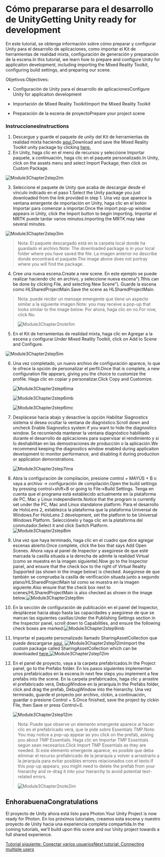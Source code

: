 # <a name="getting-unity-ready-for-development"></a><span data-ttu-id="239a2-101">Cómo prepararse para el desarrollo de Unity</span><span class="sxs-lookup"><span data-stu-id="239a2-101">Getting Unity ready for development</span></span> 

<span data-ttu-id="239a2-102">En este tutorial, se obtenga información sobre cómo preparar y configurar Unity para el desarrollo de aplicaciones, como importar el Kit de herramientas de realidad mixta, configuración de generación y preparación de la escena.</span><span class="sxs-lookup"><span data-stu-id="239a2-102">In this tutorial, we learn how to prepare and configure Unity for applicaiton development, including importing the Mixed Reality Toolkit, configuring build settings, and preparing our scene.</span></span>

<span data-ttu-id="239a2-103">Objetivos:</span><span class="sxs-lookup"><span data-stu-id="239a2-103">Objectives:</span></span>

- <span data-ttu-id="239a2-104">Configuración de Unity para el desarrollo de aplicaciones</span><span class="sxs-lookup"><span data-stu-id="239a2-104">Configure Unity for applicaiton development</span></span>

- <span data-ttu-id="239a2-105">Importación de Mixed Reality Toolkit</span><span class="sxs-lookup"><span data-stu-id="239a2-105">Import the Mixed Reality Toolkit</span></span>

- <span data-ttu-id="239a2-106">Preparación de la escena de proyecto</span><span class="sxs-lookup"><span data-stu-id="239a2-106">Prepare your project scene</span></span>

### <a name="instructions"></a><span data-ttu-id="239a2-107">Instrucciones</span><span class="sxs-lookup"><span data-stu-id="239a2-107">Instructions</span></span>

1. <span data-ttu-id="239a2-108">Descargue y guarde el paquete de unity del Kit de herramientas de realidad mixta haciendo [aquí.](https://github.com/microsoft/MixedRealityToolkit-Unity/releases/download/v2.0.0-RC2.1/Microsoft.MixedReality.Toolkit.Unity.Foundation-v2.0.0-RC2.1.unitypackage)</span><span class="sxs-lookup"><span data-stu-id="239a2-108">Download and save the Mixed Reality Toolkit unity package by clicking [here.](https://github.com/microsoft/MixedRealityToolkit-Unity/releases/download/v2.0.0-RC2.1/Microsoft.MixedReality.Toolkit.Unity.Foundation-v2.0.0-RC2.1.unitypackage)</span></span>
2. <span data-ttu-id="239a2-109">En Unity, haga clic en el menú de recursos y seleccione Importar paquete, a continuación, haga clic en el paquete personalizado.</span><span class="sxs-lookup"><span data-stu-id="239a2-109">In Unity, click on the assets menu and select Import Package, then click on Custom Package.</span></span>

![Module3Chapter2step2im](images/module3chapter2step2im.PNG)

3. <span data-ttu-id="239a2-111">Seleccione el paquete de Unity que acaba de descargar desde el vínculo indicado en el paso 1.</span><span class="sxs-lookup"><span data-stu-id="239a2-111">Select the Unity package you just downloaded from the link provided in step 1.</span></span> <span data-ttu-id="239a2-112">Una vez que aparece la ventana emergente de importación en Unity, haga clic en el botón Importar para comenzar a importar.</span><span class="sxs-lookup"><span data-stu-id="239a2-112">Once the import pop-up window appears in Unity, click the Import button to begin importing.</span></span> <span data-ttu-id="239a2-113">Importar el MRTK puede tardar varios minutos.</span><span class="sxs-lookup"><span data-stu-id="239a2-113">Importing the MRTK may take several minutes.</span></span>

![Module3Chapter2step3im](images/module3chapter2step3im.PNG)

> <span data-ttu-id="239a2-115">Nota: El paquete descargado está en la carpeta local donde ha guardado el archivo.</span><span class="sxs-lookup"><span data-stu-id="239a2-115">Note: The downloaded package is in your local folder where you have saved the file.</span></span> <span data-ttu-id="239a2-116">La imagen anterior no describe donde encontrará el paquete.</span><span class="sxs-lookup"><span data-stu-id="239a2-116">The image above does not portray where you will find the package.</span></span>

4. <span data-ttu-id="239a2-117">Cree una nueva escena.</span><span class="sxs-lookup"><span data-stu-id="239a2-117">Create a new scene.</span></span> <span data-ttu-id="239a2-118">En este ejemplo se puede realizar haciendo clic en archivo, y seleccione nueva escena").</span><span class="sxs-lookup"><span data-stu-id="239a2-118">Tthis can be done by clicking File, and selecting New Scene").</span></span> <span data-ttu-id="239a2-119">Guarde la escena como HLSharedProjectMain.</span><span class="sxs-lookup"><span data-stu-id="239a2-119">Save the scene as HLSharedProjectMain.</span></span>

> <span data-ttu-id="239a2-120">Nota: puede recibir un mensaje emergente que tiene un aspecto similar a la siguiente imagen.</span><span class="sxs-lookup"><span data-stu-id="239a2-120">Note: you may receive a pop-up that looks similar to the image below.</span></span> <span data-ttu-id="239a2-121">Por ahora, haga clic en no.</span><span class="sxs-lookup"><span data-stu-id="239a2-121">For now, click No.</span></span>
>
> ![Module3Chapter2note1im](images/module3chapter2note1im.PNG)

5. <span data-ttu-id="239a2-123">En el Kit de herramientas de realidad mixta, haga clic en Agregar a la escena y configurar.</span><span class="sxs-lookup"><span data-stu-id="239a2-123">Under Mixed Reality Toolkit, click on Add to Scene and Configure.</span></span>

![Module3Chapter2step5im](images/module3chapter2step5im.PNG)

6. <span data-ttu-id="239a2-125">Una vez completado, un nuevo archivo de configuración aparece, lo que le ofrece la opción de personalizar el perfil.</span><span class="sxs-lookup"><span data-stu-id="239a2-125">Once that is complete, a new configuration file appears, giving you the choice to customize the profile.</span></span> <span data-ttu-id="239a2-126">Haga clic en copiar y personalizar.</span><span class="sxs-lookup"><span data-stu-id="239a2-126">Click Copy and Customize.</span></span>

   ![Module3Chapter2step6ima](images/module3chapter2step6ima.PNG)

   ![Module3Chapter2step6imb](images/module3chapter2step6imb.PNG)

   ![Module3Chapter2step6imc](images/module3chapter2step6imc.PNG)

7. <span data-ttu-id="239a2-130">Desplácese hacia abajo y desactive la opción Habilitar Siagnostics sistema si desea ocultar la ventana de diagnóstico.</span><span class="sxs-lookup"><span data-stu-id="239a2-130">Scroll down and uncheck Enable Siagnostics system if you want to hide the diagnostics window.</span></span> <span data-ttu-id="239a2-131">Se recomienda mantener la ventana diagnóstico habilitado durante el desarrollo de aplicaciones para supervisar el rendimiento y si lo deshabilitan en las demostraciones de producción o la aplicación.</span><span class="sxs-lookup"><span data-stu-id="239a2-131">We recommend keeping the diagnostics window enabled during applicaiton development to monitor performance, and disabling it during production or application demonstrations.</span></span> 

   ![Module3Chapter2step7ima](images/module3chapter2step7ima.PNG)

8. <span data-ttu-id="239a2-133">Abra la configuración de compilación, presione control + MAYÚS + B o vaya a archivo -> configuración de compilación.</span><span class="sxs-lookup"><span data-stu-id="239a2-133">Open the build settings by pressing control+shift+B or going to File->Build Settings.</span></span> <span data-ttu-id="239a2-134">Tenga en cuenta que el programa está establecido actualmente en la plataforma de PC, Mac y Linux independiente.</span><span class="sxs-lookup"><span data-stu-id="239a2-134">Notice that the program is currently set under the PC, Mac and Linux standalone platform.</span></span> <span data-ttu-id="239a2-135">Para el desarrollo de HoloLens 2, establezca la plataforma que la plataforma Universal de Windows.</span><span class="sxs-lookup"><span data-stu-id="239a2-135">For HoloLens 2 development, set the platform to be Universal Windows Platform.</span></span> <span data-ttu-id="239a2-136">Selecciónelo y haga clic en la plataforma del conmutador.</span><span class="sxs-lookup"><span data-stu-id="239a2-136">Select it and click Switch Platform.</span></span>![Module3Chapter2step8im](images/module3chapter2step8im.PNG)

9. <span data-ttu-id="239a2-138">Una vez que haya terminado, haga clic en el cuadro que dice agregar escenas abierto.</span><span class="sxs-lookup"><span data-stu-id="239a2-138">Once complete, click the box that says Add Open Scenes.</span></span> <span data-ttu-id="239a2-139">Ahora vaya al panel de Inspector y asegúrese de que esté marcada la casilla situada a la derecha de admite la realidad Virtual (como se muestra en la imagen siguiente).</span><span class="sxs-lookup"><span data-stu-id="239a2-139">Now go to the Inspector panel, and ensure that the check box to the right of Virtual Reality Supported (as shown in the image below) is checked.</span></span> <span data-ttu-id="239a2-140">Asegúrese de que también se comprueba la casilla de verificación situada junto a segundo plano/HLSharedProjectMain tal como se muestra en la imagen siguiente.</span><span class="sxs-lookup"><span data-stu-id="239a2-140">Also ensure that the check box next to scenes/HLSharedProjectMain is also checked as shown in the image below.</span></span>![Module3Chapter2step9im](images/module3chapter2step9im.PNG)

10. <span data-ttu-id="239a2-142">En la sección de configuración de publicación en el panel del Inspector, desplácese hacia abajo hasta las capacidades y asegúrese de que se marcan las siguientes casillas:</span><span class="sxs-lookup"><span data-stu-id="239a2-142">Under the Publishing Settings section in the Inspector panel, scroll down to Capabilities, and ensure the following check boxes are marked:</span></span>![Module3Chapter2step9imb](images/module3chapter2step9imb.PNG)

11. <span data-ttu-id="239a2-144">Importar el paquete personalizado llamado SharingAssetCollection que puede descargarse [aquí.](https://github.com/microsoft/MixedRealityLearning/releases/download/Sharing_2/SharingAssetCollection.unitypackage) ![Module3Chapter2step12im](images/module3chapter2step11im.PNG)</span><span class="sxs-lookup"><span data-stu-id="239a2-144">Import the custom package called SharingAssetCollection which can be downloaded [here.](https://github.com/microsoft/MixedRealityLearning/releases/download/Sharing_2/SharingAssetCollection.unitypackage)![Module3Chapter2step12im](images/module3chapter2step11im.PNG)</span></span>

12. <span data-ttu-id="239a2-145">En el panel de proyecto, vaya a la carpeta prefabricados.</span><span class="sxs-lookup"><span data-stu-id="239a2-145">In the Project panel, go to the Prefabs folder.</span></span> <span data-ttu-id="239a2-146">En los pasos siguientes implementan unos prefabricados en la escena.</span><span class="sxs-lookup"><span data-stu-id="239a2-146">In next few steps you implement a few prefabs into the scene.</span></span> <span data-ttu-id="239a2-147">En la carpeta prefabricados, haga clic y arrastre el prefabricado verá, DebugWindow en la jerarquía.</span><span class="sxs-lookup"><span data-stu-id="239a2-147">In the Prefabs folder, click and drag the prefab, DebugWindow into the hierarchy.</span></span> <span data-ttu-id="239a2-148">Una vez terminado, guarde el proyecto por archivo, clckin, a continuación, guardar o presione Control + S.</span><span class="sxs-lookup"><span data-stu-id="239a2-148">Once finished, save the project by clckin File, then Save or press Control+S.</span></span>

    ![Module3Chapter2step12im](images/module3chapter2step12im.PNG)

   > <span data-ttu-id="239a2-150">Nota: Puede que observe un elemento emergente aparece al hacer clic en el prefabricado verá, que le pide sobre Essentials TMP.</span><span class="sxs-lookup"><span data-stu-id="239a2-150">Note: You may notice a pop-up appear as you click on the prefab, asking you about TMP Essentials.</span></span> <span data-ttu-id="239a2-151">Haga clic en Importar TMP Essentials según sean necesarios.</span><span class="sxs-lookup"><span data-stu-id="239a2-151">Click Import TMP Essentials as they are needed.</span></span> <span data-ttu-id="239a2-152">Si este elemento emergente aparece, es posible que deba eliminar el recurso prefabricado de la jerarquía y volver a arrastrarlo a la jerarquía para evitar posibles errores relacionados con el texto.</span><span class="sxs-lookup"><span data-stu-id="239a2-152">If this pop-up appears, you might need to delete the prefab from your hierarchy and re-drag it into your hierarchy to avoid potential text-related errors.</span></span>
   >
   > ![Module3Chapter2note2im](images/module3chapter2note2im.PNG)


## <a name="congratulations"></a><span data-ttu-id="239a2-154">Enhorabuena</span><span class="sxs-lookup"><span data-stu-id="239a2-154">Congratulations</span></span>

<span data-ttu-id="239a2-155">El proyecto de Unity ahora está listo para Photon.</span><span class="sxs-lookup"><span data-stu-id="239a2-155">Your Unity Project is now ready for Photon.</span></span> <span data-ttu-id="239a2-156">En los próximos tutoriales, creamos esta escena y nuestro proyecto de Unity hacia una experiencia completa compartida.</span><span class="sxs-lookup"><span data-stu-id="239a2-156">In the coming tutorials, we'll build upon this scene and our Unity project towards a full shared experience.</span></span>

<span data-ttu-id="239a2-157">[Tutorial siguiente: Conectar varios usuarios](mrlearning-sharing(photon)-ch3.md)</span><span class="sxs-lookup"><span data-stu-id="239a2-157">[Next tutorial: Connecting multiple users](mrlearning-sharing(photon)-ch3.md)</span></span>


